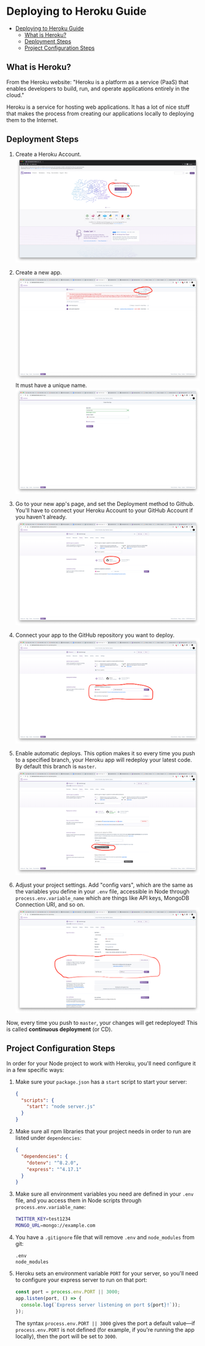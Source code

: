 # Deploying to Heroku Guide

- [Deploying to Heroku Guide](#deploying-to-heroku-guide)
  - [What is Heroku?](#what-is-heroku)
  - [Deployment Steps](#deployment-steps)
  - [Project Configuration Steps](#project-configuration-steps)

## What is Heroku?

From the Heroku website: "Heroku is a platform as a service (PaaS) that enables developers to build, run, and operate applications entirely in the cloud."

Heroku is a service for hosting web applications. It has a lot of nice stuff that makes the process from creating our applications locally to deploying them to the Internet.

## Deployment Steps

1. Create a Heroku Account.
   ![Heroku Signup Page](../assets/heroku_signup.png)

2. Create a new app.
   ![Heroku New App Page](../assets/heroku_new_app.png)
  It must have a unique name.
   ![Heroku Name App Page](../assets/heroku_name_app.png)

3. Go to your new app's page, and set the Deployment method to Github. You'll have to connect your Heroku Account to your GitHub Account if you haven't already.
   ![Heroku GitHub Deployment](../assets/heroku_deployment_github.png)

4. Connect your app to the GitHub repository you want to deploy.
   ![Heroku Connect GitHub](../assets/heroku_connect_github.png)

5. Enable automatic deploys. This option makes it so every time you push to a specified branch, your Heroku app will redeploy your latest code. By default this branch is `master`.
   ![Heroku Enable automatic deploys](../assets/heroku_automatic_deploys.png)
   
6. Adjust your project settings. Add "config vars", which are the same as the variables you define in your `.env` file, accessible in Node through `process.env.variable_name` which are things like API keys, MongoDB Connection URI, and so on.
   ![Heroku Config Vars](../assets/heroku_config_vars.png)
   

Now, every time you push to `master`, your changes will get redeployed! This is called **continuous deployment** (or CD).

## Project Configuration Steps

In order for your Node project to work with Heroku, you'll need configure it in a few specific ways:

1. Make sure your `package.json` has a `start` script to start your server:
   ```json
   {
     "scripts": {
       "start": "node server.js"
     }
   }
   ```

2. Make sure all npm libraries that your project needs in order to run are listed under `dependencies`:
   ```json
   {
     "dependencies": {
       "dotenv": "^8.2.0",
       "express": "^4.17.1"
     }
   }
   ```

3. Make sure all environment variables you need are defined in your `.env` file, and you access them in Node scripts through `process.env.variable_name`:
   ```sh
   TWITTER_KEY=test1234
   MONGO_URL=mongo://example.com
   ```

4. You have a `.gitignore` file that will remove `.env` and `node_modules` from git:
   ```
   .env
   node_modules
   ```

5. Heroku sets an environment variable `PORT` for your server, so you'll need to configure your express server to run on that port:
   ```js
   const port = process.env.PORT || 3000;
   app.listen(port, () => {
     console.log(`Express server listening on port ${port}!`));
   });
   ```
   The syntax `process.env.PORT || 3000` gives the port a default value—if `process.env.PORT` is not defined (for example, if you're running the app locally), then the port will be set to `3000`. 
